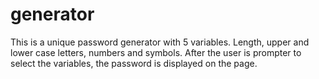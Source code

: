 # generator

This is a unique password generator with 5 variables. Length, upper and lower case letters, numbers and symbols. After the user is prompter to select the variables, the password is displayed on the page.  
